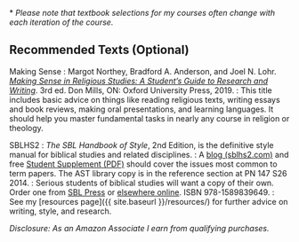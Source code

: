 *&nbsp;<em>Please note that textbook selections for my courses often change with each iteration of the course.</em>

## Recommended Texts (Optional)

Making Sense
: Margot Northey, Bradford A. Anderson, and Joel N. Lohr. [*Making Sense in Religious Studies: A Student’s Guide to Research and Writing*](https://amzn.to/32ifUtJ). 3rd ed. Don Mills, ON: Oxford University Press, 2019.
: This title includes basic advice on things like reading religious texts, writing essays and book reviews, making oral presentations, and learning languages. It should help you master fundamental tasks in nearly any course in religion or theology.

SBLHS2
: *The SBL Handbook of Style*, 2nd Edition, is the definitive style manual for biblical studies and related disciplines.
: A [blog (sblhs2.com)](https://sblhs2.com) and free [Student Supplement (PDF)](https://www.sbl-site.org/wp-content/uploads/2025/04/SBLHSsupp2015-02.pdf) should cover the issues most common to term papers. The AST library copy is in the reference section at PN 147 S26 2014.
: Serious students of biblical studies will want a copy of their own. Order one from [SBL Press](https://www.sbl-site.org/publications/SBLHandbookofStyle.aspx) or [elsewhere online](https://amzn.to/36M6fzc). ISBN 978-1589839649.
: See my [resources page]({{ site.baseurl }}/resources/) for further advice on writing, style, and research.

*Disclosure: As an Amazon Associate I earn from qualifying purchases.*
